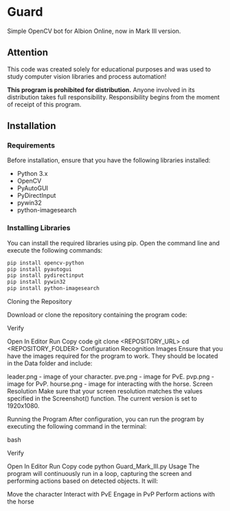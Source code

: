 # Guard

Simple OpenCV bot for Albion Online, now in Mark III version.

## Attention

This code was created solely for educational purposes and was used to study computer vision libraries and process automation!

**This program is prohibited for distribution.** Anyone involved in its distribution takes full responsibility. Responsibility begins from the moment of receipt of this program.

## Installation

### Requirements

Before installation, ensure that you have the following libraries installed:

- Python 3.x
- OpenCV
- PyAutoGUI
- PyDirectInput
- pywin32
- python-imagesearch

### Installing Libraries

You can install the required libraries using pip. Open the command line and execute the following commands:

```bash
pip install opencv-python
pip install pyautogui
pip install pydirectinput
pip install pywin32
pip install python-imagesearch
```
Cloning the Repository


Download or clone the repository containing the program code:

Verify

Open In Editor
Run
Copy code
git clone <REPOSITORY_URL>
cd <REPOSITORY_FOLDER>
Configuration
Recognition Images
Ensure that you have the images required for the program to work. They should be located in the Data folder and include:

leader.png - image of your character.
pve.png - image for PvE.
pvp.png - image for PvP.
hourse.png - image for interacting with the horse.
Screen Resolution
Make sure that your screen resolution matches the values specified in the Screenshot() function. The current version is set to 1920x1080.

Running the Program
After configuration, you can run the program by executing the following command in the terminal:

bash

Verify

Open In Editor
Run
Copy code
python Guard_Mark_III.py
Usage
The program will continuously run in a loop, capturing the screen and performing actions based on detected objects. It will:

Move the character
Interact with PvE
Engage in PvP
Perform actions with the horse

